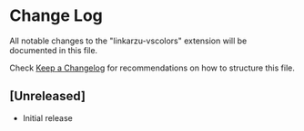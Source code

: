 # Change Log

All notable changes to the "linkarzu-vscolors" extension will be documented in this file.

Check [Keep a Changelog](http://keepachangelog.com/) for recommendations on how to structure this file.

## [Unreleased]

- Initial release

